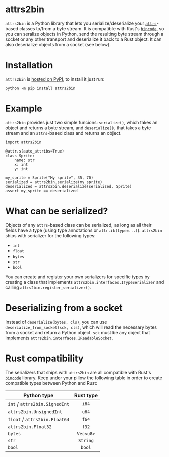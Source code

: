# attrs2bin
`attrs2bin` is a Python library that lets you serialize/deserialize your [`attrs`](https://www.attrs.org/en/stable/)-based classes to/from a byte stream. It is compatible with Rust's [`bincode`](https://github.com/servo/bincode), so you can seralize objects in Python, send the resulting byte stream through a socket or any other transport and deserialize it back to a Rust object. It can also deserialize objects from a socket (see below).

# Installation

`attrs2bin` is [hosted on PyPI](https://pypi.org/project/attrs2bin/), to install it just run:

`python -m pip install attrs2bin`

# Example

`attrs2bin` provides just two simple funcions: `serialize()`, which takes an object and returns a byte stream, and `deserialize()`, that takes a byte stream and an `attrs`-based class and returns an object.

```import attr
import attrs2bin

@attr.s(auto_attribs=True)
class Sprite:
    name: str
    x: int
    y: int

my_sprite = Sprite("My sprite", 35, 70)
serialized = attrs2bin.serialize(my_sprite)
deserialized = attrs2bin.deserialize(serialized, Sprite)
assert my_sprite == deserialized
```

# What can be serialized?

Objects of any `attrs`-based class can be serialized, as long as all their fields have a type (using type annotations or `attr.ib(type=...)`). `attrs2bin` ships with serializer for the following types:

* `int`
* `float`
* `bytes`
* `str`
* `bool`

You can create and register your own serializers for specific types by creating a class that implements `attrs2bin.interfaces.ITypeSerializer` and calling `attrs2bin.register_serializer()`.

# Deserializing from a socket

Instead of `deserialize(bytes, cls)`, you can use `deserialize_from_socket(sck, cls)`, which will read the necessary bytes from a socket and return a Python object. `sck` must be any object that implements `attrs2bin.interfaces.IReadableSocket`.

# Rust compatibility

The serializers that ships with `attrs2bin` are all compatible with Rust's [`bincode`](https://github.com/servo/bincode) library. Keep under your pillow the following table in order to create compatible types between Python and Rust:

| Python type                   | Rust type     |
| ---------------------------   |:-------------:|
| `int` / `attrs2bin.SignedInt` | `i64`         |
| `attrs2bin.UnsignedInt`       | `u64`         |
| `float` / `attrs2bin.Float64` | `f64`         |
| `attrs2bin.Float32`           | `f32`         |
| `bytes`                       | `Vec<u8>`     |
| `str`                         | `String`      |
| `bool`                        | `bool`        |